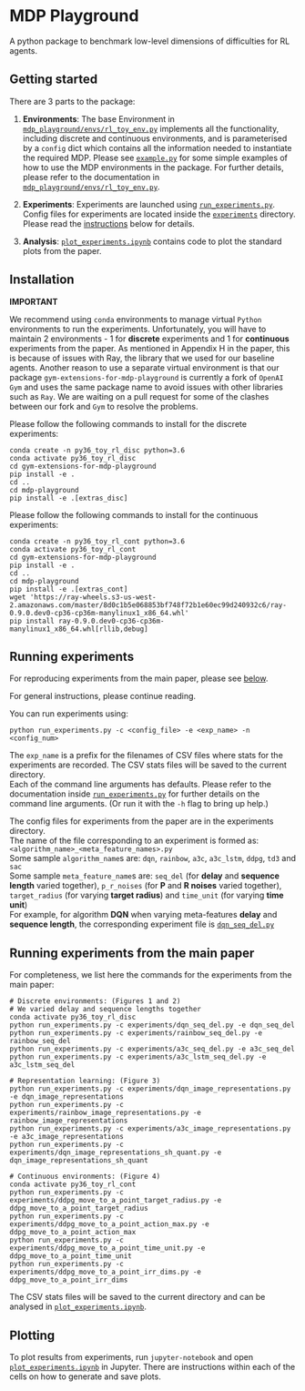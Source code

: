 # MDP Playground
A python package to benchmark low-level dimensions of difficulties for RL agents.

## Getting started
There are 3 parts to the package:
1) **Environments**: The base Environment in [`mdp_playground/envs/rl_toy_env.py`](mdp_playground/envs/rl_toy_env.py) implements all the functionality, including discrete and continuous environments, and is parameterised by a `config` dict which contains all the information needed to instantiate the required MDP. Please see [`example.py`](example.py) for some simple examples of how to use the MDP environments in the package. For further details, please refer to the documentation in [`mdp_playground/envs/rl_toy_env.py`](mdp_playground/envs/rl_toy_env.py).

2) **Experiments**: Experiments are launched using [`run_experiments.py`](run_experiments.py). Config files for experiments are located inside the [`experiments`](experiments) directory. Please read the [instructions](#running-experiments) below for details.

3) **Analysis**: [`plot_experiments.ipynb`](plot_experiments.ipynb) contains code to plot the standard plots from the paper.

## Installation
**IMPORTANT**

We recommend using `conda` environments to manage virtual `Python` environments to run the experiments. Unfortunately, you will have to maintain 2 environments - 1 for **discrete** experiments and 1 for **continuous** experiments from the paper. As mentioned in Appendix H in the paper, this is because of issues with Ray, the library that we used for our baseline agents. Another reason to use a separate virtual environment is that our package `gym-extensions-for-mdp-playground` is currently a fork of `OpenAI Gym` and uses the same package name to avoid issues with other libraries such as `Ray`. We are waiting on a pull request for some of the clashes between our fork and `Gym` to resolve the problems.

Please follow the following commands to install for the discrete experiments:
```
conda create -n py36_toy_rl_disc python=3.6
conda activate py36_toy_rl_disc
cd gym-extensions-for-mdp-playground
pip install -e .
cd ..
cd mdp-playground
pip install -e .[extras_disc]
```

Please follow the following commands to install for the continuous experiments:
```
conda create -n py36_toy_rl_cont python=3.6
conda activate py36_toy_rl_cont
cd gym-extensions-for-mdp-playground
pip install -e .
cd ..
cd mdp-playground
pip install -e .[extras_cont]
wget 'https://ray-wheels.s3-us-west-2.amazonaws.com/master/8d0c1b5e068853bf748f72b1e60ec99d240932c6/ray-0.9.0.dev0-cp36-cp36m-manylinux1_x86_64.whl'
pip install ray-0.9.0.dev0-cp36-cp36m-manylinux1_x86_64.whl[rllib,debug]
```

## Running experiments
For reproducing experiments from the main paper, please see [below](#running-experiments-from-the-main-paper).

For general instructions, please continue reading.

You can run experiments using:
```
python run_experiments.py -c <config_file> -e <exp_name> -n <config_num>
```
The `exp_name` is a prefix for the filenames of CSV files where stats for the experiments are recorded. The CSV stats files will be saved to the current directory.<br>
Each of the command line arguments has defaults. Please refer to the documentation inside [`run_experiments.py`](run_experiments.py) for further details on the command line arguments. (Or run it with the `-h` flag to bring up help.)

The config files for experiments from the paper are in the experiments directory.<br>
The name of the file corresponding to an experiment is formed as: `<algorithm_name>_<meta_feature_names>.py`<br>
Some sample `algorithm_name`s are: `dqn`, `rainbow`, `a3c`, `a3c_lstm`, `ddpg`, `td3` and `sac`<br>
Some sample `meta_feature_name`s are: `seq_del` (for **delay** and **sequence length** varied together), `p_r_noises` (for **P** and **R noises** varied together),
`target_radius` (for varying **target radius**) and `time_unit` (for varying **time unit**)<br>
For example, for algorithm **DQN** when varying meta-features **delay** and **sequence length**, the corresponding experiment file is [`dqn_seq_del.py`](experiments/dqn_seq_del.py)

## Running experiments from the main paper
For completeness, we list here the commands for the experiments from the main paper:
```
# Discrete environments: (Figures 1 and 2)
# We varied delay and sequence lengths together
conda activate py36_toy_rl_disc
python run_experiments.py -c experiments/dqn_seq_del.py -e dqn_seq_del
python run_experiments.py -c experiments/rainbow_seq_del.py -e rainbow_seq_del
python run_experiments.py -c experiments/a3c_seq_del.py -e a3c_seq_del
python run_experiments.py -c experiments/a3c_lstm_seq_del.py -e a3c_lstm_seq_del

# Representation learning: (Figure 3)
python run_experiments.py -c experiments/dqn_image_representations.py -e dqn_image_representations
python run_experiments.py -c experiments/rainbow_image_representations.py -e rainbow_image_representations
python run_experiments.py -c experiments/a3c_image_representations.py -e a3c_image_representations
python run_experiments.py -c experiments/dqn_image_representations_sh_quant.py -e dqn_image_representations_sh_quant

# Continuous environments: (Figure 4)
conda activate py36_toy_rl_cont
python run_experiments.py -c experiments/ddpg_move_to_a_point_target_radius.py -e ddpg_move_to_a_point_target_radius
python run_experiments.py -c experiments/ddpg_move_to_a_point_action_max.py -e ddpg_move_to_a_point_action_max
python run_experiments.py -c experiments/ddpg_move_to_a_point_time_unit.py -e ddpg_move_to_a_point_time_unit
python run_experiments.py -c experiments/ddpg_move_to_a_point_irr_dims.py -e ddpg_move_to_a_point_irr_dims
```
The CSV stats files will be saved to the current directory and can be analysed in [`plot_experiments.ipynb`](plot_experiments.ipynb).

## Plotting
To plot results from experiments, run `jupyter-notebook` and open [`plot_experiments.ipynb`](plot_experiments.ipynb) in Jupyter. There are instructions within each of the cells on how to generate and save plots.
